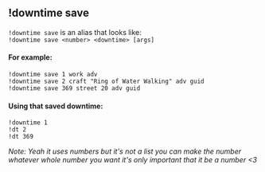 ## !downtime save  
`!downtime save` is an alias that looks like:  
`!downtime save <number> <downtime> [args]`  

#### For example:  
`!downtime save 1 work adv`  
`!downtime save 2 craft "Ring of Water Walking" adv guid`  
`!downtime save 369 street 20 adv guid`  

#### Using that saved downtime:  
`!downtime 1`  
`!dt 2`  
`!dt 369`  

*Note: Yeah it uses numbers but it's not a list you can make the number whatever whole number you want it's only important that it be a number <3*

